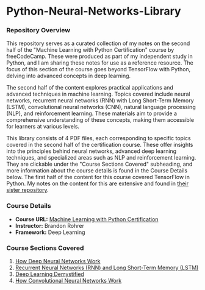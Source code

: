 # Python-Neural-Networks-Library

### Repository Overview 

This repository serves as a curated collection of my notes on the second half of the "Machine Learning with Python Certification" course by freeCodeCamp. These were produced as part of my independent study in Python, and I am sharing these notes for use as a reference resource. The focus of this section of the course goes beyond TensorFlow with Python, delving into advanced concepts in deep learning.

The second half of the content explores practical applications and advanced techniques in machine learning. Topics covered include neural networks, recurrent neural networks (RNN) with Long Short-Term Memory (LSTM), convolutional neural networks (CNN), natural language processing (NLP), and reinforcement learning. These materials aim to provide a comprehensive understanding of these concepts, making them accessible for learners at various levels.

This library consists of 4 PDF files, each corresponding to specific topics covered in the second half of the certification course. These offer insights into the principles behind neural networks, advanced deep learning techniques, and specialized areas such as NLP and reinforcement learning. They are clickable under the "Course Sections Covered" subheading, and more information about the course details is found in the Course Details below. The first half of the content for this course covered TensorFlow in Python. My notes on the content for this are extensive and found in [their sister repository](https://github.com/franpanteli/Python-TensorFlow-Library).

### Course Details
- **Course URL:** [Machine Learning with Python Certification](https://www.freecodecamp.org/learn/machine-learning-with-python/#tensorflow)
- **Instructor:** Brandon Rohrer
- **Framework:** Deep Learning

### Course Sections Covered
1. [How Deep Neural Networks Work](./1%20of%204%20How%20Deep%20Neural%20Networks%20Work.pdf)
2. [Recurrent Neural Networks (RNN) and Long Short-Term Memory (LSTM)](./2%20of%204%20Recurrent%20Neural%20Networks%20RNN%20and%20Long%20Short%20Term%20Memory%20LSTM.pdf)
3. [Deep Learning Demystified](./3%20of%204%20Deep%20Learning%20Demystified.pdf)
4. [How Convolutional Neural Networks Work](./4%20of%204%20How%20Convolutional%20Neural%20Networks%20work.pdf)

